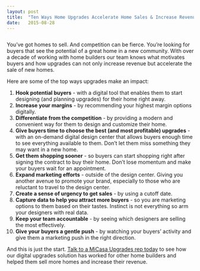 ```yaml
---
layout: post
title:  "Ten Ways Home Upgrades Accelerate Home Sales & Increase Revenue"
date:   2015-08-28
---
```

<img src="{{ '/assets/img/family.jpg' | prepend: site.baseurl }}" alt=""> 
<p class="intro"><span class="dropcap">Y</span>ou’ve got homes to sell. And competition can be fierce. You’re looking for buyers that see the potential of a great home in a new community. With over a decade of working with home builders our team knows what motivates buyers and how upgrades can not only increase revenue but accelerate the sale of new homes. </p>

Here are some of the top ways upgrades make an impact:
<ol>
<li><b>Hook potential buyers</b> - with a digital tool that enables them to start designing (and planning upgrades) for their home right away.</li>

<li><b>Increase your margins</b> - by recommending your highest margin options digitally.</li>


<li><b>Differentiate from the competition</b> - by providing a modern and convenient way for them to design and customize their home.</li>


<li><b>Give buyers time to choose the best (and most profitable) upgrades</b> - with an on-demand digital design center that allows buyers enough time to see everything available to them.  Don’t let them miss something they may want in a new home.</li>


<li><b>Get them shopping sooner</b> - so buyers can start shopping right after signing the contract to buy their home.  Don’t lose momentum and make your buyers wait for an appointment.</li>


<li><b>Expand marketing efforts</b> - outside of the design center.  Giving you another avenue to promote your brand, especially to those who are reluctant to travel to the design center.</li>


<li><b>Create a sense of urgency to get sales</b> - by using a cutoff date.</li>


<li><b>Capture data to help you attract more buyers</b> - so you are marketing options to them based on their tastes.  Instinct is not everything so arm your designers with real data.</li>


<li><b>Keep your team accountable</b> - by seeing which designers are selling the most effectively.</li>


<li><b>Give your buyers a gentle push</b> - by watching your buyers’ activity and give them a marketing push in the right direction.</li>
</ol>

And this is just the start. <a href="http://www.micasaupgrades.com/#/contact">Talk to a MiCasa Upgrades rep today</a> to see how our digital upgrades solution has worked for other home builders and helped them sell more homes and increase their revenue.
